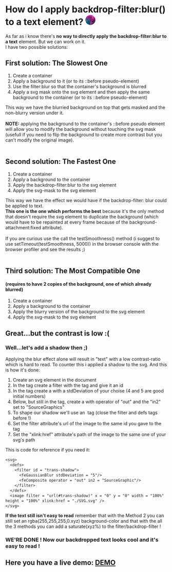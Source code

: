 # How do I apply backdrop-filter:blur() to a text element? ![](https://github.com/CristianDavideConte/applyBackdropFilterBlurToText/blob/master/images/favicon.png)

As far as i know there's **no way to directly apply the backdrop-filter:blur to a text** element. But we can work on it.<br> 
I have two possible solutions: <br>
## First solution: The Slowest One
1. Create a container
2. Apply a background to it (or to its ::before pseudo-element)
3. Use the filter:blur so that the container's background is blurred
4. Apply a svg mask onto the svg element and then apply the same background to the container (or to its ::before pseudo-element)

This way we have the blurried background on top that gets masked and the non-blurry version under it.<br><br>
**NOTE:** applying the background to the container's ::before pseudo element will allow you to modify the background  without touching the svg mask (usefull if you need to flip the background to create more contrast but you can't modify the original image).<br><br>

## Second solution: The Fastest One
1. Create a container
2. Apply a background to the container
3. Apply the backdrop-filter:blur to the svg element
4. Apply the svg-mask to the svg element

This way we have the effect we would have if the backdrop-filter: blur could be applied to text.<br>
**This one is the one which performs the best** because it's the only method that doesn't require the svg element to duplicate the background (which would have to be repainted at every frame because of the background-attachment:fixed attribute).<br><br>
If you are curious use the call the testSmoothness() method (i suggest to use setTimeout(testSmoothness, 5000)) in the browser console with the browser profiler and see the results ;)<br><br>

## Third solution: The Most Compatible One
#### (requires to have 2 copies of the background, one of which already blurred)
1. Create a container
2. Apply a background to the container
3. Apply the blurry version of the background to the svg element
4. Apply the svg-mask to the svg element

## Great...but the contrast is low :(
### Well...let's add a shadow then ;)
Applying the blur effect alone will result in "text" with a low contrast-ratio which is hard to read. To counter this i applied a shadow to the svg.
And this is how it's done:
1. Create an svg element in the document
2. In the <defs> tag create a filter with the <filter> tag and give it an id
3. In the <filter> tag create a <feGaussianBlur> with a stdDeviation of your choise (4 and 5 are good initial numbers)
4. Below, but still in the <filter> tag, create a <feComposite> with operator of "out" and the "in2" set to "SourceGraphics"
5. To shape our shadow we'll use an <image> tag (close the filter and defs tags before !)
6. Set the filter attribute's url of the image to the same id you gave to the <filter> tag
7. Set the "xlink:href" attribute's path of the image to the same one of your svg's path

This is code for reference if you need it:
```
<svg>
  <defs>
    <filter id = "trans-shadow">
      <feGaussianBlur stdDeviation = "5"/>
      <feComposite operator = "out" in2 = "SourceGraphic"/>
    </filter>
  </defs>
  <image filter = "url(#trans-shadow)" x = "0" y = "0" width = "100%" height = "100%" xlink:href = "./SVG.svg" />
</svg>
```
**If the text still isn't easy to read** remember that with the Method 2 you can still set an rgba(255,255,255,0.xyz) background-color and that with the all the 3 methods you can add a saturate(xyz%) to the filter/backdrop-filter !<br>
### WE'RE DONE ! Now our backdropped text looks cool and it's easy to read !
## Here you have a live demo: <a href = "https://cristiandavideconte.github.io/applyBackdropFilterBlurToText"/>DEMO</a></h2>
